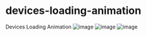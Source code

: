 # devices-loading-animation
Devices Loading Animation
![image](https://github.com/nabinjana-dsc/devices-loading-animation/assets/120771456/afced6e3-4463-44c2-b15f-6143fa066443)
![image](https://github.com/nabinjana-dsc/devices-loading-animation/assets/120771456/c01f5bf2-f9ad-4546-9d52-d8780a76f143)
![image](https://github.com/nabinjana-dsc/devices-loading-animation/assets/120771456/880fdda7-8f1e-4009-852b-a57ed435da4a)
